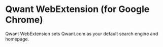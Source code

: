 Qwant WebExtension (for Google Chrome)
================

Qwant WebExtension sets Qwant.com as your default search engine and homepage.